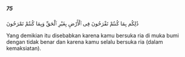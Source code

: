 ##### 75

<span class="ayah">ذَٰلِكُم بِمَا كُنتُمْ تَفْرَحُونَ فِى ٱلْأَرْضِ بِغَيْرِ ٱلْحَقِّ وَبِمَا كُنتُمْ تَمْرَحُونَ</span>

<span class="ayah_translation">Yang demikian itu disebabkan karena kamu bersuka ria di muka bumi dengan tidak benar dan karena kamu selalu bersuka ria (dalam kemaksiatan).</span>
